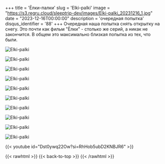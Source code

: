 +++
title = 'Ёлки-палки'
slug = 'Elki-palki'
image = "https://s3.regru.cloud/sleeptrip-dev/images/Elki-palki_20231216_1.jpg"
date = "2023-12-16T00:00:00"
description = 'очередная попытка'
disqus_identifier = '88'
+++
Очередная наша попытка снять открытку на снегу. Это почти как фильм "Ёлки" - столько же серий, а никак не закончится. В общем это максимально близкая попытка из тех, что были.

![Elki-palki](https://s3.regru.cloud/sleeptrip-dev/images/Elki-palki_20231216_2.jpg)

![Elki-palki](https://s3.regru.cloud/sleeptrip-dev/images/Elki-palki_20231216_3.jpg)

![Elki-palki](https://s3.regru.cloud/sleeptrip-dev/images/Elki-palki_20231216_4.jpg)

![Elki-palki](https://s3.regru.cloud/sleeptrip-dev/images/Elki-palki_20231216_5.jpg)

![Elki-palki](https://s3.regru.cloud/sleeptrip-dev/images/Elki-palki_20231216_6.jpg)

![Elki-palki](https://s3.regru.cloud/sleeptrip-dev/images/Elki-palki_20231216_7.jpg)

![Elki-palki](https://s3.regru.cloud/sleeptrip-dev/images/Elki-palki_20231216_8.jpg)

![Elki-palki](https://s3.regru.cloud/sleeptrip-dev/images/Elki-palki_20231216_9.jpg)

![Elki-palki](https://s3.regru.cloud/sleeptrip-dev/images/Elki-palki_20231216_10.jpg)

![Elki-palki](https://s3.regru.cloud/sleeptrip-dev/images/Elki-palki_20231216_11.jpg)

{{< youtube id="Dst0ywq22Ow?si=RhHob5ubD2KNBJR6" >}}

{{< rawhtml >}}
{{< back-to-top >}}
{{< /rawhtml >}}